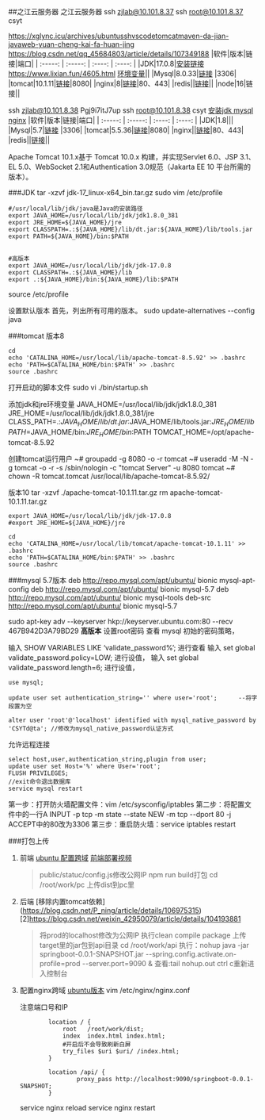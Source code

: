 ##之江云服务器
之江云服务器
ssh zjlab@10.101.8.37
ssh root@10.101.8.37
csyt

https://xglync.icu/archives/ubuntusshvscodetomcatmaven-da-jian-javaweb-yuan-cheng-kai-fa-huan-jing
https://blog.csdn.net/qq_45684803/article/details/107349188
|软件|版本|链接|端口|
| :-----: | :-----: | :----: | :----: |
|JDK|17.0.8|[安装链接](https://www.jianshu.com/p/96c03c33d421) https://www.lixian.fun/4605.html [环境变量](https://blog.csdn.net/webrx/article/details/120678805)||
|Mysql|8.0.33|[链接](https://www.jianshu.com/p/13d71125eec4) |3306|
|tomcat|10.1.11|[链接](https://xglync.icu/archives/ubuntusshvscodetomcatmaven-da-jian-javaweb-yuan-cheng-kai-fa-huan-jing)|8080|
|nginx|8|[链接](https://cloud.tencent.com/developer/article/1623233)|80、443|
|redis||[链接](https://www.jianshu.com/p/96c03c33d421)||
|node|16|链接||

ssh zjlab@10.101.8.38
Pgj9i7itJ7up
ssh root@10.101.8.38
csyt
[安装jdk mysql nginx](https://www.jianshu.com/p/96c03c33d421)
|软件|版本|链接|端口|
| :-----: | :-----: | :----: | :----: |
|JDK|1.8|||
|Mysql|5.7|[链接](https://www.cnblogs.com/blogtech/p/17514887.html) |3306|
|tomcat|5.5.36|[链接](https://blog.51cto.com/wangguishe/5789152)|8080|
|nginx||[链接](https://cloud.tencent.com/developer/article/1623233)|80、443|
|redis||[链接](https://www.jianshu.com/p/96c03c33d421)||

Apache Tomcat 10.1.x基于 Tomcat 10.0.x 构建，并实现Servlet 6.0、JSP 3.1、EL 5.0、WebSocket 2.1和Authentication 3.0规范（Jakarta EE 10 平台所需的版本）。


###JDK
tar -xzvf jdk-17_linux-x64_bin.tar.gz
sudo vim /etc/profile
```
#/usr/local/lib/jdk/java是Java的安装路径
export JAVA_HOME=/usr/local/lib/jdk/jdk1.8.0_381
export JRE_HOME=${JAVA_HOME}/jre
export CLASSPATH=.:${JAVA_HOME}/lib/dt.jar:${JAVA_HOME}/lib/tools.jar
export PATH=${JAVA_HOME}/bin:$PATH


#高版本
export JAVA_HOME=/usr/local/lib/jdk/jdk-17.0.8
export CLASSPATH=.:${JAVA_HOME}/lib
export .:${JAVA_HOME}/bin:${JAVA_HOME}/lib:$PATH
```
source /etc/profile

设置默认版本
首先，列出所有可用的版本。
sudo update-alternatives --config java

###tomcat
版本8
```
cd
echo 'CATALINA_HOME=/usr/local/lib/apache-tomcat-8.5.92' >> .bashrc
echo 'PATH=$CATALINA_HOME/bin:$PATH' >> .bashrc
source .bashrc
```
打开启动的脚本文件
sudo vi ./bin/startup.sh

添加jdk和jre环境变量
JAVA_HOME=/usr/local/lib/jdk/jdk1.8.0_381
JRE_HOME=/usr/local/lib/jdk/jdk1.8.0_381/jre
CLASS_PATH=.:$JAVA_HOME/lib/dt.jar:$JAVA_HOME/lib/tools.jar:$JRE_HOME/lib
PATH=$JAVA_HOME/bin:$JRE_HOME/bin:$PATH
TOMCAT_HOME=/opt/apache-tomcat-8.5.92

创建tomcat运行用户
~# groupadd -g 8080 -o -r tomcat
~# useradd -M -N -g tomcat -o -r  -s /sbin/nologin -c "tomcat Server" -u 8080  tomcat
~# chown -R tomcat.tomcat /usr/local/lib/apache-tomcat-8.5.92/

版本10
tar -xzvf ./apache-tomcat-10.1.11.tar.gz
rm apache-tomcat-10.1.11.tar.gz

```
export JAVA_HOME=/usr/local/lib/jdk/jdk-17.0.8
#export JRE_HOME=${JAVA_HOME}/jre

cd
echo 'CATALINA_HOME=/usr/local/lib/tomcat/apache-tomcat-10.1.11' >> .bashrc
echo 'PATH=$CATALINA_HOME/bin:$PATH' >> .bashrc
source .bashrc
```

###mysql
5.7版本
deb http://repo.mysql.com/apt/ubuntu/ bionic mysql-apt-config
deb http://repo.mysql.com/apt/ubuntu/ bionic mysql-5.7
deb http://repo.mysql.com/apt/ubuntu/ bionic mysql-tools
deb-src http://repo.mysql.com/apt/ubuntu/ bionic mysql-5.7

sudo apt-key adv --keyserver hkp://keyserver.ubuntu.com:80 --recv 467B942D3A79BD29
**高版本**
设置root密码
查看 mysql 初始的密码策略，

输入 SHOW VARIABLES LIKE ‘validate_password%’; 进行查看
输入 set global validate_password.policy=LOW; 进行设值，
输入 set global validate_password.length=6; 进行设值，
```
use mysql; 
 
update user set authentication_string='' where user='root';      --将字段置为空
 
alter user 'root'@'localhost' identified with mysql_native_password by 'CSYTd@ta'; //修改为mysql_native_password认证方式
```
允许远程连接

```
select host,user,authentication_string,plugin from user;
update user set Host='%' where User='root';
FLUSH PRIVILEGES;
//exit命令退出数据库
service mysql restart
```
 第一步：打开防火墙配置文件：vim /etc/sysconfig/iptables
    第二步：将配置文件中的一行A INPUT -p tcp -m state --state NEW -m tcp --dport 80 -j ACCEPT中的80改为3306
    第三步：重启防火墙：service iptables restart

###打包上传
1. 前端
      [ubuntu 配置跨域](https://blog.csdn.net/weixin_42603784/article/details/110084622)
   [前端部署视频](https://www.bilibili.com/video/BV17A411E7aE?p=3&vd_source=97cfd40444b798b8f268faf7fc3dd004)
   >public/statuc/config.js修改公网IP
   npm run build打包
   cd /root/work/pc
   上传dist到pc里
    
2. 后端
   [移除内置tomcat依赖] (https://blog.csdn.net/P_ning/article/details/106975315)
    [2]https://blog.csdn.net/weixin_42950079/article/details/104193881
    >将prod的localhost修改为公网IP
    执行clean compile package
    上传target里的jar包到api目录
    cd /root/work/api
    执行：nohup java -jar springboot-0.0.1-SNAPSHOT.jar --spring.config.activate.on-profile=prod --server.port=9090 &
    查看:tail nohup.out
    ctrl c重新进入控制台

3. 配置nginx跨域
   [ubuntu版本](https://blog.csdn.net/weixin_42603784/article/details/110084622)
   vim /etc/nginx/nginx.conf

    注意端口号和IP
    ```vim
            location / {
                root   /root/work/dist;
                index  index.html index.html;
                #开启后不会导致刷新白屏
                try_files $uri $uri/ /index.html;
            }

            location /api/ {
                    proxy_pass http://localhost:9090/springboot-0.0.1-SNAPSHOT;
            }
    ```
	service nginx reload
	service nginx restart
